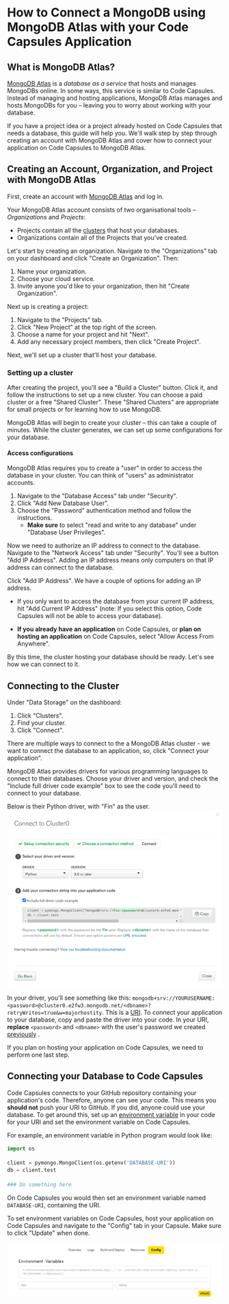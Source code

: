 # How to Connect a MongoDB using MongoDB Atlas with your Code Capsules Application

## What is MongoDB Atlas?

[MongoDB Atlas](https://www.mongodb.com/cloud/atlas) is a _database as a service_ that hosts and manages MongoDBs online. In some ways, this service is similar to Code Capsules. Instead of managing and hosting applications, MongoDB Atlas manages and hosts MongoDBs for you – leaving you to worry about working with your database. 

If you have a project idea or a project already hosted on Code Capsules that needs a database, this guide will help you. We'll walk step by step through creating an account with MongoDB Atlas and cover how to connect your application on Code Capsules to MongoDB Atlas.

## Creating an Account, Organization, and Project with MongoDB Atlas

First, create an account with [MongoDB Atlas](https://www.mongodb.com/cloud/atlas) and log in. 

Your MongoDB Atlas account consists of two organisational tools – _Organizations_ and _Projects_:

- Projects contain all the [clusters](https://www.capitalone.com/tech/cloud/what-is-a-cluster/) that host your databases.
- Organizations contain all of the Projects that you've created. 

Let's start by creating an organization. Navigate to the "Organizations" tab on your dashboard and click "Create an Organization". Then:

1. Name your organization.
2. Choose your cloud service.
3. Invite anyone you'd like to your organization, then hit "Create Organization".

Next up is creating a project:

1. Navigate to the "Projects" tab.
2. Click "New Project" at the top right of the screen.
3. Choose a name for your project and hit "Next".
4. Add any necessary project members, then click "Create Project".

Next, we'll set up a cluster that'll host your database.

### Setting up a cluster 

After creating the project, you'll see a "Build a Cluster" button. Click it, and follow the instructions to set up a new cluster. You can choose a paid cluster or a free "Shared Cluster". These "Shared Clusters" are appropriate for small projects or for learning how to use MongoDB.

MongoDB Atlas will begin to create your cluster – this can take a couple of minutes. While the cluster generates, we can set up some configurations for your database.

#### Access configurations

MongoDB Atlas requires you to create a "user" in order to access the database in your cluster. You can think of "users" as administrator accounts.

1. Navigate to the "Database Access" tab under "Security".
2. Click "Add New Database User".
3. Choose the "Password" authentication method and follow the instructions. 
	-	**Make sure** to select "read and write to any database" under "Database User Privileges".

Now we need to authorize an IP address to connect to the database. Navigate to the "Network Access" tab under "Security". You'll see a button "Add IP Address". Adding an IP address means only computers on that IP address can connect to the database. 

Click "Add IP Address". We have a couple of options for adding an IP address.

- If you only want to access the database from your current IP address, hit "Add Current IP Address" (note: If you select this option, Code Capsules will not be able to access your database).

- **If you already have an application** on Code Capsules, or **plan on hosting an application** on Code Capsules, select "Allow Access From Anywhere".

By this time, the cluster hosting your database should be ready. Let's see how we can connect to it.

## Connecting to the Cluster

Under "Data Storage" on the dashboard:

1. Click "Clusters".
2. Find your cluster.
3. Click "Connect". 

There are multiple ways to connect to the a MongoDB Atlas cluster - we want to connect the database to an application, so, click "Connect your application".

MongoDB Atlas provides drivers for various programming languages to connect to their databases. Choose your driver and version, and check the "Include full driver code example" box to see the code you'll need to connect to your database.

Below is their Python driver, with "Fin" as the user. 
![driver-options](../assets/tutorials/tutorial-8/driveroptions.png)

In your driver, you'll see something like this: `mongodb+srv://YOURUSERNAME:<password>@cluster0.e2fw3.mongodb.net/<dbname>?retryWrites=true&w=majorhostity`. This is a [URI](https://danielmiessler.com/study/difference-between-uri-url/). To connect your application to your database, copy and paste the driver into your code. In your URI, **replace** `<password>` and `<dbname>` with the user's password we created [previously](#setting-up-a-cluster-and-access-configurations) . 

If you plan on hosting your application on Code Capsules, we need to perform one last step. 

## Connecting your Database to Code Capsules

Code Capsules connects to your GitHub repository containing your application's code. Therefore, anyone can see your code. This means you **should not** push your URI to GitHub. If you did, anyone could use your database. To get around this, set up an [environment variable](https://medium.com/chingu/an-introduction-to-environment-variables-and-how-to-use-them-f602f66d15fa) in your code for your URI and set the environment variable on Code Capsules.

For example, an environment variable in Python program would look like:

```python
import os

client = pymongo.MongoClient(os.getenv('DATABASE-URI'))
db = client.test

### Do something here
```

On Code Capsules you would then set an environment variable named `DATABASE-URI`, containing the URI. 

To set environment variables on Code Capsules, host your application on Code Capsules and navigate to the "Config" tab in your Capsule. Make sure to click "Update" when done.

![enviro-set](../assets/tutorials/tutorial-8/enviro-set.png)
